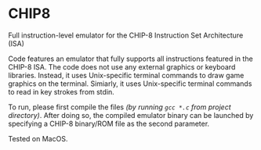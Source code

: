 # CHIP8
Full instruction-level emulator for the CHIP-8 Instruction Set Architecture (ISA)

Code features an emulator that fully supports all instructions featured in the CHIP-8 ISA.
The code does not use any external graphics or keyboard libraries. Instead, it uses Unix-specific terminal commands to draw game graphics on the terminal.
Simiarly, it uses Unix-specific terminal commands to read in key strokes from stdin.

To run, please first compile the files *(by running `gcc *.c` from project directory)*. After doing so, the compiled emulator binary can be launched by specifying a CHIP-8 binary/ROM file as the second parameter.

Tested on MacOS.

